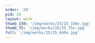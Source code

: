 ```yaml
---
order: '24'
pid: 25
layout: work
thumb_150: '/img/works/25/25_150x.jpg'
thumb_75: '/img/works/25/25_75x.jpg'
full: '/img/works/25/25_640x.jpg'
---
```

